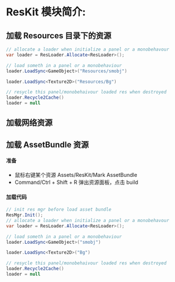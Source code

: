 # ResKit 模块简介:

## 加载 Resources 目录下的资源

``` csharp
// allocate a loader when initialize a panel or a monobehavour
var loader = ResLoader.Allocate<ResLoader>();

// load someth in a panel or a monobehaviour
loader.LoadSync<GameObject>("Resources/smobj")

loader.LoadSync<Texture2D>("Resources/Bg")

// resycle this panel/monobehaivour loaded res when destroyed 
loader.Recycle2Cache()
loader = null
```

## 加载网络资源

## 加载 AssetBundle 资源 

#### 准备

* 鼠标右键某个资源 Assets/ResKit/Mark AssetBundle
* Command/Ctrl + Shift + R 弹出资源面板，点击 build

#### 加载代码 
``` csharp
// init res mgr before load asset bundle
ResMgr.Init();
// allocate a loader when initialize a panel or a monobehavour
var loader = ResLoader.Allocate<ResLoader>();

// load someth in a panel or a monobehaviour
loader.LoadSync<GameObject>("smobj")

loader.LoadSync<Texture2D>("Bg")

// resycle this panel/monobehaivour loaded res when destroyed 
loader.Recycle2Cache()
loader = null
```
